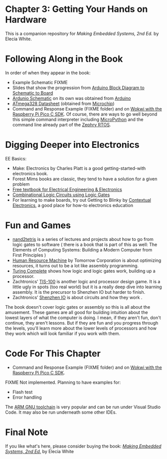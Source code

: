 # Chapter 3: Getting Your Hands on Hardware
This is a companion repository for _Making Embedded Systems, 2nd Ed._ by Elecia White. 


# Following Along in the Book
In order of when they appear in the book:
 * Example Schematic FIXME
 * Slides that show the progression from [Arduino Block Diagram to Schematic to Board](ArduinoBlockDiagramToSchematics.pdf) 
 * [Ardunio Schematic](UNO-TH_Rev3e_sch.pdf) on its own was obtained from [Arduino](https://content.arduino.cc/assets/UNO-TH_Rev3e_sch.pdf)
 * [ATmega328 Datasheet](ATmega48A-PA-88A-PA-168A-PA-328-P-DS-DS40002061B.pdf) (obtained from [Microchip](https://www.microchip.com/en-us/product/ATmega328#document-table))
  * Command and Response Example (FIXME folder) and on [Wokwi with the Raspberry Pi Pico C SDK](https://wokwi.com/projects/324879108372693587). Of course, there are ways to go well beyond this simple command interpreter including [MicroPython](https://micropython.org/) and the command line already part of the [Zephry RTOS](https://docs.zephyrproject.org/latest/services/shell/index.html).


# Digging Deeper into Electronics
EE Basics:
 * Make: Electronics by Charles Platt is a good getting-started-with electronics book. 
 * Forest Mims books are classic, they tend to have a solution for a given problem
 * [Free textbook for Electrical Engineering & Electronics](https://www.allaboutcircuits.com/textbook/)
 * [Combinational Logic Circuits using Logic Gates](https://www.electronics-tutorials.ws/combination/comb_1.html)
* For learning to make boards, try out Getting to Blinky by [Contextual Electronics](https://contextualelectronics.com/), a good place for how-to electronics education

 # Fun and  Games
  * [nand2tetris](https://www.nand2tetris.org/) is a series of lectures and projects about how to go from logic gates to software ( there is a book that is part of this as well: The Elements of Computing Systems: Building a Modern Computer from First Principles )
  * [Human Resource Machine]((https://tomorrowcorporation.com/humanresourcemachine)) by Tomorrow Corporation is about optimizing resources, it turns out to be a lot like assembly programming.
  * [Turing Complete](https://store.steampowered.com/app/1444480/Turing_Complete/) shows how logic and logic gates work, building up a processor. 
  * Zachtronics’ [TIS-100]((https://www.zachtronics.com/tis-100/)) is another logic and processor design game. It is a little ugly in spots (too real world) but it is a really deep dive into learning assembly. It is the precursor to Shenzhen IO but  harder to finish.
  * Zachtronics’ [Shenzhen IO](https://www.zachtronics.com/shenzhen-io/) is about circuits and how they work .

The book doesn't cover logic gates or assembly so this is all about the amusement. These games are all good for building intuition about the lowest layers of what the computer is doing. I mean, if they aren't fun, don't continue, they aren't lessons. But if they are fun and you progress through the levels, you'll learn more about the lower levels of processors and how they work which will look familiar if you work with them. 


# Code For This Chapter
  * Command and Response Example (FIXME folder) and on [Wokwi with the Raspberry Pi Pico C SDK](https://wokwi.com/projects/324879108372693587).

FIXME
Not implemented. Planning to have examples for:
  * Flash test
  * Error handling


The [ARM GNU toolchain](https://developer.arm.com/Tools%20and%20Software/GNU%20Toolchain) is very popular and can be run under Visual Studio Code. It may also be run underneath some other IDEs. 

# Final Note
If you like what's here, please consider buying the book: [_Making Embedded Systems, 2nd Ed._](https://learning.oreilly.com/library/view/making-embedded-systems/9781098151539/) by Elecia White
